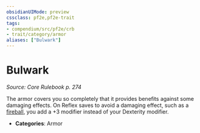 ```yaml
---
obsidianUIMode: preview
cssclass: pf2e,pf2e-trait
tags:
- compendium/src/pf2e/crb
- trait/category/armor
aliases: ["Bulwark"]
---
```

# Bulwark  
*Source: Core Rulebook p. 274*  

The armor covers you so completely that it provides benefits against some damaging effects. On Reflex saves to avoid a damaging effect, such as a [fireball](compendium/spells/fireball.md), you add a +3 modifier instead of your Dexterity modifier.

- **Categories**: Armor